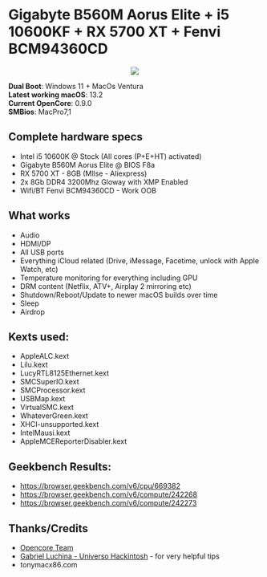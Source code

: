 # Gigabyte B560M Aorus Elite + i5 10600KF + RX 5700 XT + Fenvi BCM94360CD

<p align="center">
<img align="center" src="https://user-images.githubusercontent.com/44346970/227660107-6bf07ca0-9b7a-4016-967d-b3c246090765.png">
</p>

**Dual Boot**: Windows 11 + MacOs Ventura
<br>
**Latest working macOS**: 13.2
<br>
**Current OpenCore**: 0.9.0
<br>
**SMBios**: MacPro7,1

## Complete hardware specs

- Intel i5 10600K @ Stock (All cores (P+E+HT) activated)
- Gigabyte B560M Aorus Elite @ BIOS F8a
- RX 5700 XT - 8GB (Mllse - Aliexpress)
- 2x 8Gb DDR4 3200Mhz Gloway with XMP Enabled
- Wifi/BT Fenvi BCM94360CD - Work OOB

## What works

- Audio
- HDMI/DP
- All USB ports
- Everything iCloud related (Drive, iMessage, Facetime, unlock with Apple Watch, etc)
- Temperature monitoring for everything including GPU
- DRM content (Netflix, ATV+, Airplay 2 mirroring etc)
- Shutdown/Reboot/Update to newer macOS builds over time
- Sleep
- Airdrop

## Kexts used:

- AppleALC.kext
- Lilu.kext
- LucyRTL8125Ethernet.kext
- SMCSuperIO.kext
- SMCProcessor.kext
- USBMap.kext
- VirtualSMC.kext
- WhateverGreen.kext
- XHCI-unsupported.kext
- IntelMausi.kext
- AppleMCEReporterDisabler.kext

## Geekbench Results:

- https://browser.geekbench.com/v6/cpu/669382
- https://browser.geekbench.com/v6/compute/242268
- https://browser.geekbench.com/v6/compute/242273

## Thanks/Credits

- [Opencore Team](https://dortania.github.io/getting-started/)
- [Gabriel Luchina - Universo Hackintosh](https://www.youtube.com/@UniversoHackintosh) - for very helpful tips
- tonymacx86.com
